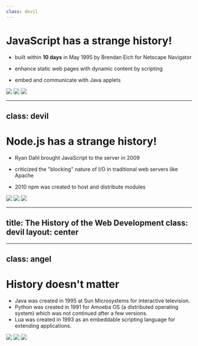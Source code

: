 ```yaml
---
class: devil
---
```


# JavaScript has a strange history!

- built within **10 days** in May 1995 by Brendan Eich for Netscape Navigator

- enhance static web pages with dynamic content by scripting

- embed and communicate with Java applets

<div class="flex justify-evenly pt-5 gap-5 *:h-[200px] *:w-1/3">
    <img src="./Netscape_icon_2007.svg" />
    <img src="./Unofficial_JavaScript_logo_2.svg" />
    <img class="w-[190px] h-[200px]" src="./Java_Applet.webp" />
</div>

<!--
🟥 *read slide*

🟥 Just 10 days!! What good can come out of that?

🟦 Well, our father did a very big project in just 6 days, remember?

*laughter*

🟥 [click] -> next slide
-->

---
class: devil
---

# Node.js has a strange history!

- Ryan Dahl brought JavaScript to the server in 2009

- criticized the "blocking" nature of I/O in traditional web servers like Apache

<v-click>

- 2010 npm was created to host and distribute modules

</v-click>

<div class="flex justify-evenly pt-5 gap-5 *:w-1/5">
    <img src="./V8_JavaScript_engine_logo_2.svg" />
    <LightOrDark>
        <template #dark><img src="./nodejsStackedLight.svg" /></template>
        <template #light><img src="./nodejsStackedDark.svg" /></template>
    </LightOrDark>
    <img src="./Apache_HTTP_server_logo.svg" />
    <img v-click="1" src="./Npm-logo.svg" />
</div>

<!--
🟥 *read slide*

🟥 ported V8 JavaScript engine from Google Chrome to Linux

[click]

🟥 *read last point*

🟥 From here on, web development turned into a big dumpster fire

🟥 [click] -> next slide
-->

---
title: The History of the Web Development
class: devil
layout: center
---

<!-- <Youtube id="aXcuz6fn8_w" height="500px" /> -->

<div class="flex flex-row justify-center items-baseline gap-5 ml-36">
    <SlidevVideo controls autoplay class="max-h-[500px]">
        <source src="./the_untold_history_of_web_development.mp4" type="video/mp4" />
    </SlidevVideo>
    <QRCode
        :width="150"
        :height="150"
        type="svg"
        data="https://youtu.be/aXcuz6fn8_w"
        :margin="10"
        :dotsOptions="{ type: 'extra-rounded', color: 'gray' }"
    />
</div>

<!--
🟥 *let video finish*

🟦 Yeah, very funny. Let me enlighten you!

🟦 *Switch to light mode*

🟦 Having a strange history really doesn't matter. JavaScript is not alone in that.

🟦 [click] -> next slide
-->

---
class: angel
---

# History doesn't matter

<div class="flex">
    <ul class="max-w-1/2">
        <li>Java was created in 1995 at Sun Microsystems for interactive television.</li>
        <li v-click="1">Python was created in 1991 for Amoeba OS (a distributed operating system) which was not continued after a few versions.</li>
        <li v-click="2">Lua was created in 1993 as an embeddable scripting language for extending applications.</li>
    </ul>
    <div class="flex flex-wrap gap-5 justify-evenly *:h-[200px]">
        <img src="./Java-Logo.svg" />
        <img v-click="1" src="./Python-logo-notext.svg" />
        <img v-click="2" src="./Lua-Logo.svg" />
    </div>
</div>

<!--
🟦 Java: now used on embedded devices, Android, and server-side applications

🟦 [click] Python: now used in data science, machine learning, web development, and more

🟦 [click] Lua: now very big game development

🟦 Do you still think history is important?

🟥 Okay, history doesn't matter. But I also heard...

🟥 [click] -> next slide
-->
